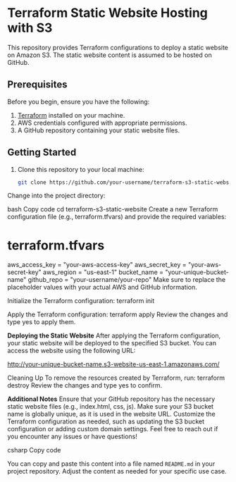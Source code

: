 # Terraform Static Website Hosting with S3

This repository provides Terraform configurations to deploy a static website on Amazon S3. The static website content is assumed to be hosted on GitHub.

## Prerequisites

Before you begin, ensure you have the following:

1. [Terraform](https://www.terraform.io/) installed on your machine.
2. AWS credentials configured with appropriate permissions.
3. A GitHub repository containing your static website files.

## Getting Started

1. Clone this repository to your local machine:

   ```bash
   git clone https://github.com/your-username/terraform-s3-static-website.git
Change into the project directory:

bash
Copy code
cd terraform-s3-static-website
Create a new Terraform configuration file (e.g., terraform.tfvars) and provide the required variables:


# terraform.tfvars

aws_access_key = "your-aws-access-key"
aws_secret_key = "your-aws-secret-key"
aws_region     = "us-east-1"
bucket_name    = "your-unique-bucket-name"
github_repo    = "your-username/your-repo"
Make sure to replace the placeholder values with your actual AWS and GitHub information.

Initialize the Terraform configuration:
terraform init

Apply the Terraform configuration:
terraform apply
Review the changes and type yes to apply them.

**Deploying the Static Website**
After applying the Terraform configuration, your static website will be deployed to the specified S3 bucket. You can access the website using the following URL:

http://your-unique-bucket-name.s3-website-us-east-1.amazonaws.com/

Cleaning Up
To remove the resources created by Terraform, run:
terraform destroy
Review the changes and type yes to confirm.

**Additional Notes**
Ensure that your GitHub repository has the necessary static website files (e.g., index.html, css, js).
Make sure your S3 bucket name is globally unique, as it is used in the website URL.
Customize the Terraform configuration as needed, such as updating the S3 bucket configuration or adding custom domain settings.
Feel free to reach out if you encounter any issues or have questions!

csharp
Copy code

You can copy and paste this content into a file named `README.md` in your project repository. Adjust the content as needed for your specific use case.
